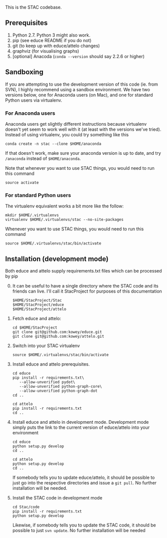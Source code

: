 This is the STAC codebase.

## Prerequisites

1. Python 2.7. Python 3 might also work.
2. pip (see educe README if you do not)
3. git (to keep up with educe/attelo changes)
4. graphviz (for visualising graphs)
5. [optional] Anacoda (`conda --version` should say 2.2.6 or higher)

## Sandboxing

If you are attempting to use the development version of this code
(ie. from SVN), I highly recommend using a sandbox environment.
We have two versions below, one for Anaconda users (on Mac),
and one for standard Python users via virtualenv.

### For Anaconda users

Anaconda users get slightly different instructions because virtualenv
doesn't yet seem to work well with it (at least with the versions we've
tried). Instead of using virtualenv, you could try something like this

    conda create -n stac --clone $HOME/anaconda

If that doesn't work, make sure your anaconda version is up to date,
and try `/anaconda` instead of `$HOME/anaconda`.

Note that whenever you want to use STAC things, you would need to run
this command

    source activate

### For standard Python users

The virtualenv equivalent works a bit more like the follow:

    mkdir $HOME/.virtualenvs
    virtualenv $HOME/.virtualenvs/stac --no-site-packages

Whenever you want to use STAC things, you would need to run this
command

    source $HOME/.virtualenvs/stac/bin/activate

## Installation (development mode)

Both educe and attelo supply requirements.txt files which can be
processed by pip

0. It can be useful to have a single directory where the STAC code
   and its friends can live. I'll call it StacProject for purposes
   of this documentation

       $HOME/StacProject/Stac
       $HOME/StacProject/educe
       $HOME/StacProject/attelo

1. Fetch educe and attelo:

       cd $HOME/StacProject
       git clone git@github.com:kowey/educe.git
       git clone git@github.com:kowey/attelo.git

2. Switch into your STAC virtualenv

       source $HOME/.virtualenvs/stac/bin/activate

3. Install educe and attelo prerequisites.

       cd educe
       pip install -r requirements.txt\
          --allow-unverified pydot\
          --allow-unverified python-graph-core\
          --allow-unverified python-graph-dot
       cd ..

       cd attelo
       pip install -r requirements.txt
       cd ..


4. Install educe and attelo in development mode. Development mode
   simply puts the link to the current version of educe/attelo into
   your environment

       cd educe
       python setup.py develop
       cd ..

       cd attelo
       python setup.py develop
       cd ..

   If somebody tells you to update educe/attelo, it should be
   possible to just go into the respective directories and
   issue a `git pull`. No further installation will be needed.

5. Install the STAC code in development mode

       cd Stac/code
       pip install -r requirements.txt
       python setup.py develop

   Likewise, if somebody tells you to update the STAC code, it
   should be possible to just `svn update`.  No further
   installation will be needed
